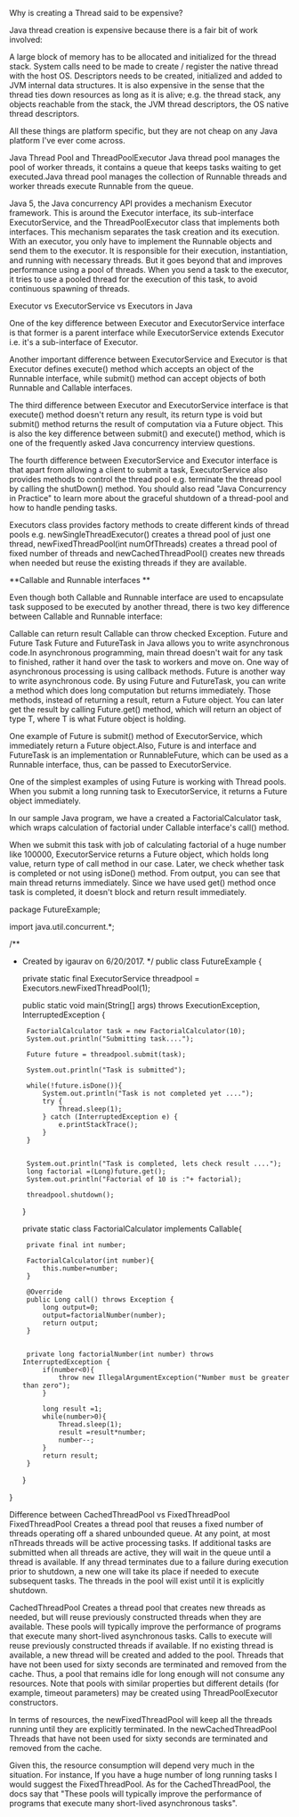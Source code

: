Why is creating a Thread said to be expensive?

Java thread creation is expensive because there is a fair bit of work involved:

A large block of memory has to be allocated and initialized for the thread stack.
System calls need to be made to create / register the native thread with the host OS.
Descriptors needs to be created, initialized and added to JVM internal data structures.
It is also expensive in the sense that the thread ties down resources as long as it is alive; e.g. the thread stack, any objects reachable from the stack, the JVM thread descriptors, the OS native thread descriptors.

All these things are platform specific, but they are not cheap on any Java platform I've ever come across.

Java Thread Pool and ThreadPoolExecutor
Java thread pool manages the pool of worker threads, it contains a queue that keeps tasks waiting to get executed.Java thread pool manages the collection of Runnable threads and worker threads execute Runnable from the queue.

Java 5, the Java concurrency API provides a mechanism Executor framework. This is around the Executor interface, its sub-interface ExecutorService, and the ThreadPoolExecutor class that implements both interfaces. This mechanism separates the task creation and its execution. With an executor, you only have to implement the Runnable objects and send them to the executor. It is responsible for their execution, instantiation, and running with necessary threads. But it goes beyond that and improves performance using a pool of threads. When you send a task to the executor, it tries to use a pooled thread for the execution of this task, to avoid continuous spawning of threads.

Executor vs ExecutorService vs Executors in Java

One of the key difference between Executor and ExecutorService interface is that former is a parent interface while ExecutorService extends Executor i.e. it's a sub-interface of Executor.

Another important difference between ExecutorService and Executor is that Executor defines execute() method which accepts an object of the Runnable interface, while submit() method can accept objects of both Runnable and Callable interfaces.

The third difference between Executor and ExecutorService interface is that execute() method doesn't return any result, its return type is void but submit() method returns the result of computation via a Future object. This is also the key difference between submit() and execute() method, which is one of the frequently asked Java concurrency interview questions.

The fourth difference between ExecutorService and Executor interface is that apart from allowing a client to submit a task, ExecutorService also provides methods to control the thread pool e.g. terminate the thread pool by calling the shutDown() method. You should also read "Java Concurrency in Practice" to learn more about the graceful shutdown of a thread-pool and how to handle pending tasks.

Executors class provides factory methods to create different kinds of thread pools e.g. newSingleThreadExecutor() creates a thread pool of just one thread, newFixedThreadPool(int numOfThreads) creates a thread pool of fixed number of threads and newCachedThreadPool() creates new threads when needed but reuse the existing threads if they are available.

**Callable and Runnable interfaces **

Even though both Callable and Runnable interface are used to encapsulate task supposed to be executed by another thread, there is two key difference between Callable and Runnable interface:

Callable can return result
Callable can throw checked Exception.
Future and Future Task
Future and FutureTask in Java allows you to write asynchronous code.In asynchronous programming, main thread doesn't wait for any task to finished, rather it hand over the task to workers and move on. One way of asynchronous processing is using callback methods. Future is another way to write asynchronous code. By using Future and FutureTask, you can write a method which does long computation but returns immediately. Those methods, instead of returning a result, return a Future object. You can later get the result by calling Future.get() method, which will return an object of type T, where T is what Future object is holding.

One example of Future is submit() method of ExecutorService, which immediately return a Future object.Also, Future is and interface and FutureTask is an implementation or RunnableFuture, which can be used as a Runnable interface, thus, can be passed to ExecutorService.

One of the simplest examples of using Future is working with Thread pools. When you submit a long running task to ExecutorService, it returns a Future object immediately.

In our sample Java program, we have a created a FactorialCalculator task, which wraps calculation of factorial under Callable interface's call() method.

When we submit this task with job of calculating factorial of a huge number like 100000, ExecutorService returns a Future object, which holds long value, return type of call method in our case. Later, we check whether task is completed or not using isDone() method. From output, you can see that main thread returns immediately. Since we have used get() method once task is completed, it doesn't block and return result immediately.

package FutureExample;

import java.util.concurrent.*;

/**
 * Created by igaurav on 6/20/2017.
 */
public class FutureExample {

    private static final ExecutorService threadpool = Executors.newFixedThreadPool(1);

    public static void main(String[] args) throws ExecutionException, InterruptedException {

        FactorialCalculator task = new FactorialCalculator(10);
        System.out.println("Submitting task....");

        Future future = threadpool.submit(task);

        System.out.println("Task is submitted");

        while(!future.isDone()){
            System.out.println("Task is not completed yet ....");
            try {
                Thread.sleep(1);
            } catch (InterruptedException e) {
                e.printStackTrace();
            }
        }


        System.out.println("Task is completed, lets check result ....");
        long factorial =(Long)future.get();
        System.out.println("Factorial of 10 is :"+ factorial);

        threadpool.shutdown();
    }

    private static class FactorialCalculator implements Callable{

        private final int number;

        FactorialCalculator(int number){
            this.number=number;
        }

        @Override
        public Long call() throws Exception {
            long output=0;
            output=factorialNumber(number);
            return output;
        }


        private long factorialNumber(int number) throws InterruptedException {
            if(number<0){
                throw new IllegalArgumentException("Number must be greater than zero");
            }

            long result =1;
            while(number>0){
                Thread.sleep(1);
                result =result*number;
                number--;
            }
            return result;
        }

    }

}


Difference between CachedThreadPool vs FixedThreadPool
FixedThreadPool Creates a thread pool that reuses a fixed number of threads operating off a shared unbounded queue. At any point, at most nThreads threads will be active processing tasks. If additional tasks are submitted when all threads are active, they will wait in the queue until a thread is available. If any thread terminates due to a failure during execution prior to shutdown, a new one will take its place if needed to execute subsequent tasks. The threads in the pool will exist until it is explicitly shutdown.

CachedThreadPool Creates a thread pool that creates new threads as needed, but will reuse previously constructed threads when they are available. These pools will typically improve the performance of programs that execute many short-lived asynchronous tasks. Calls to execute will reuse previously constructed threads if available. If no existing thread is available, a new thread will be created and added to the pool. Threads that have not been used for sixty seconds are terminated and removed from the cache. Thus, a pool that remains idle for long enough will not consume any resources. Note that pools with similar properties but different details (for example, timeout parameters) may be created using ThreadPoolExecutor constructors.

In terms of resources, the newFixedThreadPool will keep all the threads running until they are explicitly terminated. In the newCachedThreadPool Threads that have not been used for sixty seconds are terminated and removed from the cache.

Given this, the resource consumption will depend very much in the situation. For instance, If you have a huge number of long running tasks I would suggest the FixedThreadPool. As for the CachedThreadPool, the docs say that "These pools will typically improve the performance of programs that execute many short-lived asynchronous tasks".

